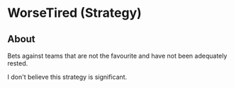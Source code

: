 # WorseTired (Strategy)

## About
Bets against teams that are not the favourite and have not been adequately
rested.

I don't believe this strategy is significant.
